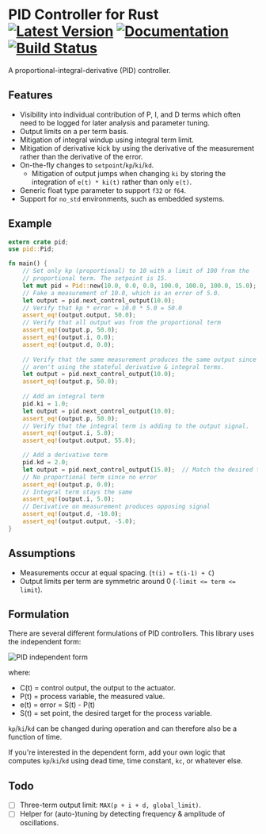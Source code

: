 # PID Controller for Rust [![Latest Version]][crates.io] [![Documentation]][docs.rs] [![Build Status]][travis] 

[Build Status]: https://api.travis-ci.org/braincore/pid-rs.svg?branch=master
[travis]: https://travis-ci.org/braincore/pid-rs
[Latest Version]: https://img.shields.io/crates/v/pid.svg
[crates.io]: https://crates.io/crates/pid
[Documentation]: https://docs.rs/pid/badge.svg
[docs.rs]: https://docs.rs/pid

A proportional-integral-derivative (PID) controller.

## Features

* Visibility into individual contribution of P, I, and D terms which often
  need to be logged for later analysis and parameter tuning.
* Output limits on a per term basis.
* Mitigation of integral windup using integral term limit.
* Mitigation of derivative kick by using the derivative of the measurement
  rather than the derivative of the error.
* On-the-fly changes to `setpoint`/`kp`/`ki`/`kd`.
  * Mitigation of output jumps when changing `ki` by storing the integration of
    `e(t) * ki(t)` rather than only `e(t)`.
* Generic float type parameter to support `f32` or `f64`.
* Support for `no_std` environments, such as embedded systems.

## Example

```rust
extern crate pid;
use pid::Pid;

fn main() {
    // Set only kp (proportional) to 10 with a limit of 100 from the
    // proportional term. The setpoint is 15.
    let mut pid = Pid::new(10.0, 0.0, 0.0, 100.0, 100.0, 100.0, 15.0);
    // Fake a measurement of 10.0, which is an error of 5.0.
    let output = pid.next_control_output(10.0);
    // Verify that kp * error = 10.0 * 5.0 = 50.0
    assert_eq!(output.output, 50.0);
    // Verify that all output was from the proportional term
    assert_eq!(output.p, 50.0);
    assert_eq!(output.i, 0.0);
    assert_eq!(output.d, 0.0);
    
    // Verify that the same measurement produces the same output since we
    // aren't using the stateful derivative & integral terms.
    let output = pid.next_control_output(10.0);
    assert_eq!(output.p, 50.0);
    
    // Add an integral term
    pid.ki = 1.0;
    let output = pid.next_control_output(10.0);
    assert_eq!(output.p, 50.0);
    // Verify that the integral term is adding to the output signal.
    assert_eq!(output.i, 5.0);
    assert_eq!(output.output, 55.0);

    // Add a derivative term
    pid.kd = 2.0;
    let output = pid.next_control_output(15.0);  // Match the desired target
    // No proportional term since no error
    assert_eq!(output.p, 0.0);
    // Integral term stays the same
    assert_eq!(output.i, 5.0);
    // Derivative on measurement produces opposing signal
    assert_eq!(output.d, -10.0);
    assert_eq!(output.output, -5.0);
}
```

## Assumptions

* Measurements occur at equal spacing. (`t(i) = t(i-1) + C`)
* Output limits per term are symmetric around 0 (`-limit <= term <= limit`).

## Formulation

There are several different formulations of PID controllers. This library
uses the independent form:

![PID independent form](
https://latex.codecogs.com/gif.latex?C(t)&space;=&space;&space;K_p&space;\cdot&space;e(t)&space;&plus;&space;K_i&space;\cdot&space;\int{e(t)dt}&space;-&space;K_d&space;\cdot&space;\frac{dP(t)}{dt})

where:
- C(t) = control output, the output to the actuator.
- P(t) = process variable, the measured value.
- e(t) = error = S(t) - P(t)
- S(t) = set point, the desired target for the process variable.

`kp`/`ki`/`kd` can be changed during operation and can therefore also be a
function of time.

If you're interested in the dependent form, add your own logic that computes
`kp`/`ki`/`kd` using dead time, time constant, `kc`, or whatever else.

## Todo

- [ ] Three-term output limit: `MAX(p + i + d, global_limit)`.
- [ ] Helper for (auto-)tuning by detecting frequency & amplitude of
      oscillations.
